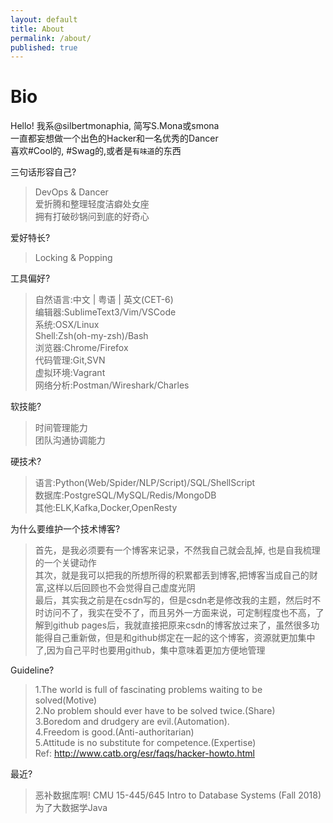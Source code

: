 ```yaml
---
layout: default
title: About
permalink: /about/
published: true
---
```

# Bio
Hello! 我系@silbertmonaphia, 简写S.Mona或smona   
一直都妄想做一个出色的Hacker和一名优秀的Dancer  
喜欢#Cool的, #Swag的,或者是`有味道`的东西  

三句话形容自己?
> DevOps & Dancer  
> 爱折腾和整理轻度洁癖处女座  
> 拥有打破砂锅问到底的好奇心  

爱好特长?  
> Locking & Popping  

工具偏好?  
> 自然语言:中文 | 粤语 | 英文(CET-6)  
> 编辑器:SublimeText3/Vim/VSCode  
> 系统:OSX/Linux  
> Shell:Zsh(oh-my-zsh)/Bash  
> 浏览器:Chrome/Firefox  
> 代码管理:Git,SVN  
> 虚拟环境:Vagrant  
> 网络分析:Postman/Wireshark/Charles  

软技能?  
> 时间管理能力  
> 团队沟通协调能力  

硬技术?  
> 语言:Python(Web/Spider/NLP/Script)/SQL/ShellScript  
> 数据库:PostgreSQL/MySQL/Redis/MongoDB  
> 其他:ELK,Kafka,Docker,OpenResty  

为什么要维护一个技术博客?  
> 首先，是我必须要有一个博客来记录，不然我自己就会乱掉, 也是自我梳理的一个关键动作  
> 其次，就是我可以把我的所想所得的积累都丢到博客,把博客当成自己的财富,这样以后回顾也不会觉得自己虚度光阴  
> 最后，其实我之前是在csdn写的，但是csdn老是修改我的主题，然后时不时访问不了，我实在受不了，而且另外一方面来说，可定制程度也不高，了解到github pages后，我就直接把原来csdn的博客放过来了，虽然很多功能得自己重新做，但是和github绑定在一起的这个博客，资源就更加集中了,因为自己平时也要用github，集中意味着更加方便地管理  

Guideline?
> 1.The world is full of fascinating problems waiting to be solved(Motive)  
> 2.No problem should ever have to be solved twice.(Share)  
> 3.Boredom and drudgery are evil.(Automation).  
> 4.Freedom is good.(Anti-authoritarian)  
> 5.Attitude is no substitute for competence.(Expertise)  
> Ref: http://www.catb.org/esr/faqs/hacker-howto.html  

最近?  
> 恶补数据库啊!  CMU 15-445/645 Intro to Database Systems (Fall 2018)  
> 为了大数据学Java
